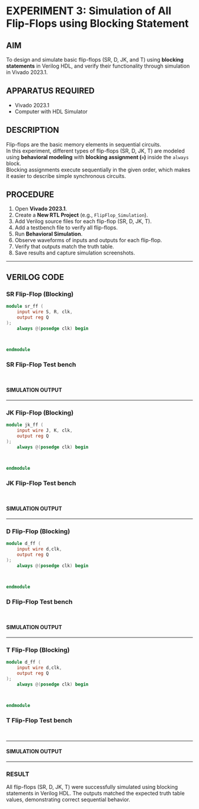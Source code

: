 # EXPERIMENT 3: Simulation of All Flip-Flops using Blocking Statement

## AIM
To design and simulate basic flip-flops (SR, D, JK, and T) using **blocking statements** in Verilog HDL, and verify their functionality through simulation in Vivado 2023.1.

## APPARATUS REQUIRED
- Vivado 2023.1
- Computer with HDL Simulator

## DESCRIPTION
Flip-flops are the basic memory elements in sequential circuits.  
In this experiment, different types of flip-flops (SR, D, JK, T) are modeled using **behavioral modeling** with **blocking assignment (`=`)** inside the `always` block.  
Blocking assignments execute sequentially in the given order, which makes it easier to describe simple synchronous circuits.

## PROCEDURE
1. Open **Vivado 2023.1**.  
2. Create a **New RTL Project** (e.g., `FlipFlop_Simulation`).  
3. Add Verilog source files for each flip-flop (SR, D, JK, T).  
4. Add a testbench file to verify all flip-flops.  
5. Run **Behavioral Simulation**.  
6. Observe waveforms of inputs and outputs for each flip-flop.  
7. Verify that outputs match the truth table.  
8. Save results and capture simulation screenshots.

---

## VERILOG CODE

### SR Flip-Flop (Blocking)
```verilog
module sr_ff (
    input wire S, R, clk,
    output reg Q
);
    always @(posedge clk) begin



endmodule
```
### SR Flip-Flop Test bench 
```verilog



```
#### SIMULATION OUTPUT


---

### JK Flip-Flop (Blocking)
```verilog
module jk_ff (
    input wire J, K, clk,
    output reg Q
);
    always @(posedge clk) begin



endmodule
```
### JK Flip-Flop Test bench 
```verilog



```
#### SIMULATION OUTPUT


---
### D Flip-Flop (Blocking)
```verilog
module d_ff (
    input wire d,clk,
    output reg Q
);
    always @(posedge clk) begin



endmodule
```
### D Flip-Flop Test bench 
```verilog



```

#### SIMULATION OUTPUT


---
### T Flip-Flop (Blocking)
```verilog
module d_ff (
    input wire d,clk,
    output reg Q
);
    always @(posedge clk) begin



endmodule
```
### T Flip-Flop Test bench 
```verilog



```
---

#### SIMULATION OUTPUT


---

### RESULT

All flip-flops (SR, D, JK, T) were successfully simulated using blocking statements in Verilog HDL.
The outputs matched the expected truth table values, demonstrating correct sequential behavior.
